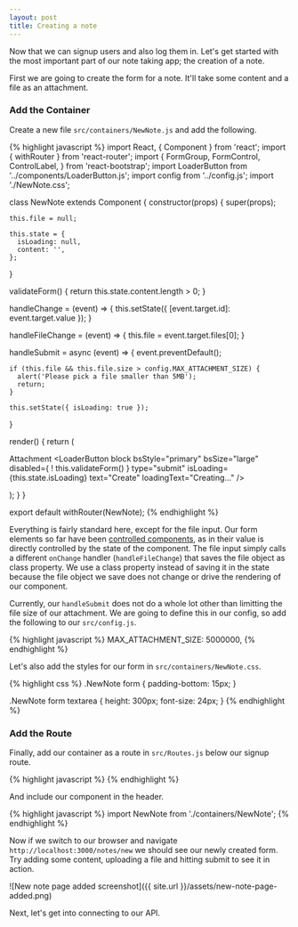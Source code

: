 ```yaml
---
layout: post
title: Creating a note
---
```


Now that we can signup users and also log them in. Let's get started with the most important part of our note taking app; the creation of a note.

First we are going to create the form for a note. It'll take some content and a file as an attachment.

### Add the Container

Create a new file `src/containers/NewNote.js` and add the following.

{% highlight javascript %}
import React, { Component } from 'react';
import { withRouter } from 'react-router';
import {
  FormGroup,
  FormControl,
  ControlLabel,
} from 'react-bootstrap';
import LoaderButton from '../components/LoaderButton.js';
import config from '../config.js';
import './NewNote.css';

class NewNote extends Component {
  constructor(props) {
    super(props);

    this.file = null;

    this.state = {
      isLoading: null,
      content: '',
    };
  }

  validateForm() {
    return this.state.content.length > 0;
  }

  handleChange = (event) => {
    this.setState({
      [event.target.id]: event.target.value
    });
  }

  handleFileChange = (event) => {
    this.file = event.target.files[0];
  }

  handleSubmit = async (event) => {
    event.preventDefault();

    if (this.file && this.file.size > config.MAX_ATTACHMENT_SIZE) {
      alert('Please pick a file smaller than 5MB');
      return;
    }

    this.setState({ isLoading: true });
  }

  render() {
    return (
      <div className="NewNote">
        <form onSubmit={this.handleSubmit}>
          <FormGroup controlId="content">
            <FormControl
              onChange={this.handleChange}
              value={this.state.content}
              componentClass="textarea" />
          </FormGroup>
          <FormGroup controlId="file">
            <ControlLabel>Attachment</ControlLabel>
            <FormControl
              onChange={this.handleFileChange}
              type="file" />
          </FormGroup>
          <LoaderButton
            block
            bsStyle="primary"
            bsSize="large"
            disabled={ ! this.validateForm() }
            type="submit"
            isLoading={this.state.isLoading}
            text="Create"
            loadingText="Creating…" />
        </form>
      </div>
    );
  }
}

export default withRouter(NewNote);
{% endhighlight %}

Everything is fairly standard here, except for the file input. Our form elements so far have been [controlled components](https://facebook.github.io/react/docs/forms.html), as in their value is directly controlled by the state of the component. The file input simply calls a different `onChange` handler (`handleFileChange`) that saves the file object as class property. We use a class property instead of saving it in the state because the file object we save does not change or drive the rendering of our component.

Currently, our `handleSubmit` does not do a whole lot other than limitting the file size of our attachment. We are going to define this in our config, so add the following to our `src/config.js`.

{% highlight javascript %}
MAX_ATTACHMENT_SIZE: 5000000,
{% endhighlight %}

Let's also add the styles for our form in `src/containers/NewNote.css`.

{% highlight css %}
.NewNote form {
  padding-bottom: 15px;
}

.NewNote form textarea {
  height: 300px;
  font-size: 24px;
}
{% endhighlight %}

### Add the Route

Finally, add our container as a route in `src/Routes.js` below our signup route.

{% highlight javascript %}
<Route path="notes/new" component={NewNote} />
{% endhighlight %}

And include our component in the header.

{% highlight javascript %}
import NewNote from './containers/NewNote';
{% endhighlight %}

Now if we switch to our browser and navigate `http://localhost:3000/notes/new` we should see our newly created form. Try adding some content, uploading a file and hitting submit to see it in action.

![New note page added screenshot]({{ site.url }}/assets/new-note-page-added.png)

Next, let's get into connecting to our API.
